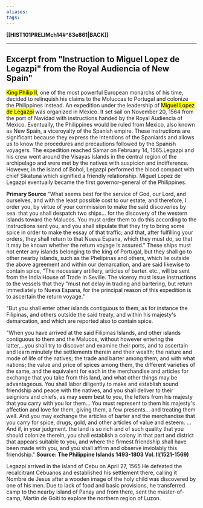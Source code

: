 ```yaml
---
aliases:
tags:
---
```

**[[HIST101PRELIMch14#^83e861|BACK]]**

---
## Excerpt from "Instruction to Miguel Lopez de Legazpi" from the Royal Audiencia of New Spain"
<mark class="hltr-blue">King Philip II</mark>, one of the most powerful European monarchs of his time, decided to relinquish his claims to the Moluccas to Portugal and colonize the Philippines instead. An expedition under the leadership of <mark class="hltr-blue">Miguel Lopez de Legazpi</mark> was organized in Mexico. It set sail on November 20, 1564 from the port of Navidad with instructions handed by the Royal Audiencia of Mexico. Eventually, the Philippines would be ruled from Mexico, also known as New Spain, a viceroyalty of the Spanish empire. These instructions are significant because they express the intentions of the Spaniards and allows us to know the procedures and precautions followed by the Spanish voyagers. The expedition reached Samar on February 14, 1565.Legazpi and his crew went around the Visayas Islands in the central region of the archipelago and were met by the natives with suspicion and indifference. However, in the island of Bohol, Legazpi performed the blood compact with chief Sikatuna which signified a friendly relationship. Miguel Lopez de Legazpi eventually became the first governor-general of the Philippines.

**Primary Source**
"What seems best for the service of God, our Lord, and ourselves, and with the least possible cost to our estate; and therefore, I order you, by virtue of your commission to make the said discoveries by sea. that you shall despatch two ships... for the discovery of the western islands toward the Malucos. You must order them to do this according to the instructions sent you, and you shall stipulate that they try to bring some spice in order to make the essay of that traffic; and that, after fulfilling your orders, they shall return to that Nueva Espana, which they must do, so that it may be known whether the return voyage Is assured." These ships must not enter any islands belonging to the king of Portugal, but they shall go to other nearby islands, such as the Phelipinas and others, which lie outside the above agreement and within our demarcation, and are said likewise to contain spice, "The necessary artillery, articles of barter. etc., will be sent from the India House of Trade in Seville. The viceroy must issue instructions to the vessels that they "must not delay in trading and bartering, but return immediately to Nueva Espana, for the principal reason of this expedition is to ascertain the return voyage."

"But you shall enter other islands contiguous to them, as for instance the Filipinas, and others outside the said treaty, and within his majesty's demarcation, and which are reported also to contain spice.

"When you have arrived at the said Filipinas Islands, and other islands contiguous to them and the Malucos, without however entering the latter,...you shall try to discover and examine their ports, and to ascertain and learn minutely the settlements therein and their wealth; the nature and mode of life of the natives; the trade and barter among them, and with what nations; the value and price of spices among them, the different varieties of the same, and the equivalent for each in the merchandise and articles for exchange that you take from this land, and what other things may be advantageous. You shall labor diligently to make and establish sound friendship and peace with the natives, and you shall deliver to their seigniors and chiefs, as may seem best to you, the letters from his majesty that you carry with you lor them... You must represent to them his majesty's affection and love for them, giving them, a few presents... and treating them well. And you may exchange the articles of barter and the merchandise that you carry for spice, drugs, gold, and other articles of value and esteem. ... And if, in your judgment. the land is so rich and of such quality that you should colonize therein, you shall establish a colony in that part and district that appears suitable to you, and where the firmest friendship shall have been made with you, and you shall affirm and observe inviolably this friendship."
**Source: The Philippine Islands 1493-1803 Vol. ll(1521-1569)**

Legazpi arrived in the island of Cebu on April 27, 1565.He defeated the recalcitrant Cebuanos and established his settlement there, calling it Nombre de Jesus after a wooden image of the holy child was discovered by one of his men. Due to lack of food and basic provisions, he transferred camp to the nearby island of Panay and from there, sent the master-of-camp, Martin de Goiti to explore the northern region of Luzon.